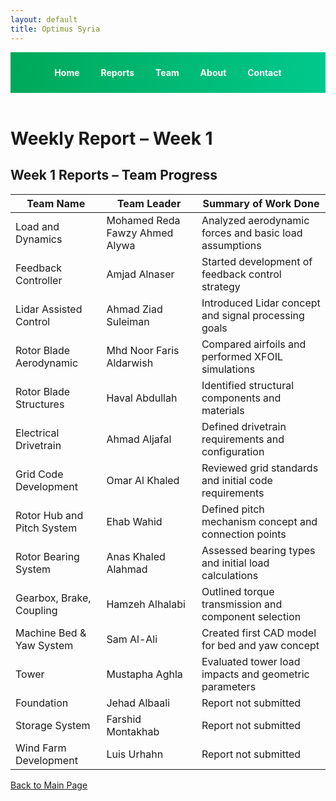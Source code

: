 ```yaml
---
layout: default
title: Optimus Syria
---
```


<!-- Top Navigation -->
<div style="text-align:center; background:linear-gradient(90deg, #00a859, #00c98d); padding:10px;">

  <a href="index.html" style="color:white; margin:0 15px; font-weight:bold; text-decoration:none;">Home</a>
  <a href="week1.html" style="color:white; margin:0 15px; font-weight:bold; text-decoration:none;">Reports</a>
  <a href="team.html" style="color:white; margin:0 15px; font-weight:bold; text-decoration:none;">Team</a>
  <a href="about.html" style="color:white; margin:0 15px; font-weight:bold; text-decoration:none;">About</a>
  <a href="contact.html" style="color:white; margin:0 15px; font-weight:bold; text-decoration:none;">Contact</a>
</div>

<br>

<link rel="stylesheet" href="assets/style.css">

# Weekly Report – Week 1

## Week 1 Reports – Team Progress

| Team Name                    | Team Leader                        | Summary of Work Done |
|-----------------------------|-------------------------------------|------------------------|
| Load and Dynamics           | Mohamed Reda Fawzy Ahmed Alywa     | Analyzed aerodynamic forces and basic load assumptions |
| Feedback Controller         | Amjad Alnaser                      | Started development of feedback control strategy |
| Lidar Assisted Control      | Ahmad Ziad Suleiman                | Introduced Lidar concept and signal processing goals |
| Rotor Blade Aerodynamic     | Mhd Noor Faris Aldarwish           | Compared airfoils and performed XFOIL simulations |
| Rotor Blade Structures      | Haval Abdullah                     | Identified structural components and materials |
| Electrical Drivetrain       | Ahmad Aljafal                      | Defined drivetrain requirements and configuration |
| Grid Code Development       | Omar Al Khaled                     | Reviewed grid standards and initial code requirements |
| Rotor Hub and Pitch System  | Ehab Wahid                         | Defined pitch mechanism concept and connection points |
| Rotor Bearing System        | Anas Khaled Alahmad                | Assessed bearing types and initial load calculations |
| Gearbox, Brake, Coupling    | Hamzeh Alhalabi                    | Outlined torque transmission and component selection |
| Machine Bed & Yaw System    | Sam Al-Ali                         | Created first CAD model for bed and yaw concept |
| Tower                       | Mustapha Aghla                     | Evaluated tower load impacts and geometric parameters |
| Foundation                  | Jehad Albaali                      | Report not submitted |
| Storage System              | Farshid Montakhab                  | Report not submitted |
| Wind Farm Development       | Luis Urhahn                        | Report not submitted |


[Back to Main Page](index.md)

<style>
footer { display: none; }
</style>
